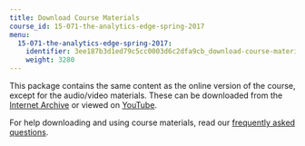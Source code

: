 ```yaml
---
title: Download Course Materials
course_id: 15-071-the-analytics-edge-spring-2017
menu:
  15-071-the-analytics-edge-spring-2017:
    identifier: 3ee187b3d1ed79c5cc0003d6c2dfa9cb_download-course-materials
    weight: 3280
---
```

This package contains the same content as the online version of the course, except for the audio/video materials. These can be downloaded from the [Internet Archive](https://archive.org/details/MIT15.071S17) or viewed on [YouTube](https://www.youtube.com/playlist?list=PLUl4u3cNGP61Q_FSXJUGkDJs1SMj5teGq).

For help downloading and using course materials, read our [frequently asked questions](https://ocw.mit.edu/help/faq-technology/).